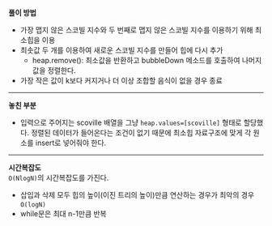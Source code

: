 **풀이 방법**

- 가장 맵지 않은 스코빌 지수와 두 번째로 맵지 않은 스코빌 지수를 이용하기 위해 최소힙을 이용
- 최솟값 두 개를 이용하여 새로운 스코빌 지수를 만들어 힙에 다시 추가
  - heap.remove(): 최소값을 반환하고 bubbleDown 메소드를 호출하여 나머지 값을 정렬한다.
- 가장 작은 값이 k보다 커지거나 더 이상 조합할 음식이 없을 경우 종료

---

**놓친 부분**

- 입력으로 주어지는 scoville 배열을 그냥 `heap.values=[scoville]` 형태로 할당했다. 정렬된 데이터가 들어온다는 조건이 없기 때문에 최소힙 자료구조에 맞게 각 원소를 insert로 넣어줘야 한다.

---

**시간복잡도**  
`O(NlogN)`의 시간복잡도를 가진다.

- 삽입과 삭제 모두 힙의 높이(이진 트리의 높이)만큼 연산하는 경우가 최악의 경우 `O(logN)`
- while문은 최대 n-1만큼 반복
